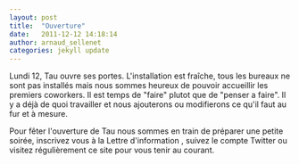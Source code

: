 ```yaml
---
layout: post
title:  "Ouverture"
date:   2011-12-12 14:18:14
author: arnaud_sellenet
categories: jekyll update
---
```

Lundi 12, Tau ouvre ses portes. L'installation est fraîche, tous les bureaux ne sont pas installés mais nous sommes heureux de pouvoir accueillir les premiers coworkers. 
Il est temps de "faire" plutot que de "penser a faire". Il y a déjà de quoi travailler et nous ajouterons ou modifierons ce qu'il faut au fur et à mesure.

Pour fêter l'ouverture de Tau nous sommes en train de préparer une petite soirée, inscrivez vous à la Lettre d'information , suivez le compte Twitter ou visitez régulièrement ce site pour vous tenir au courant.
